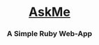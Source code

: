 <h1 align="center"><a href="https://myaskmeweb.herokuapp.com/questions" target="_blank">AskMe</a> 
<h3 align="center">A Simple Ruby Web-App</h3>
